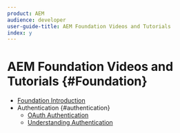 ```yaml
---
product: AEM
audience: developer
user-guide-title: AEM Foundation Videos and Tutorials
index: y
---
```


# AEM Foundation Videos and Tutorials {#Foundation}

+ [Foundation Introduction](introduction.md)
+ Authentication {#authentication}
  + [OAuth Authentication](authentication/oauth-code-sample-develop.md)
  + [Understanding Authentication](authentication/authentication-support-article-understand.md)